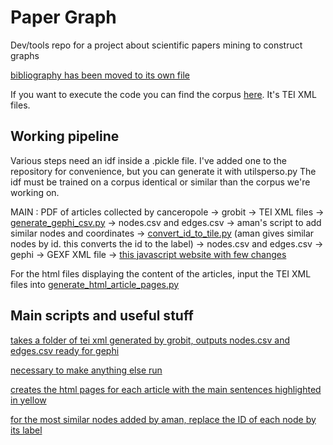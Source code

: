 

# Paper Graph
Dev/tools repo for a project about scientific papers mining to construct graphs

[bibliography has been moved to its own file](REFERENCES.md)

If you want to execute the code you can find the corpus [here](https://www.dropbox.com/s/0bc6c2fmhz526mo/fulltext_tei.tar.gz?dl=0]). It's TEI XML files.

## Working pipeline

Various steps need an idf inside a .pickle file. I've added one to the repository for convenience, but you can generate it with utilsperso.py The idf must be trained on a corpus identical or similar than the corpus we're working on.

MAIN : PDF of articles collected by canceropole -> grobit -> TEI XML files -> [generate_gephi_csv.py](generate_gephi_csv.py) -> nodes.csv and edges.csv -> aman's script to add similar nodes and coordinates -> [convert_id_to_tile.py](convert_id_to_title) (aman gives similar nodes by id. this converts the id to the label) -> nodes.csv and edges.csv -> gephi -> GEXF XML file -> [this javascript website with few changes](https://github.com/raphv/gexf-js)

For the html files displaying the content of the articles, input the TEI XML files into [generate_html_article_pages.py](generate_html_article_pages.py)


## Main scripts and useful stuff

[takes a folder of tei xml generated by grobit, outputs  nodes.csv and edges.csv ready for gephi](generate_gephi_csv.py)

[necessary to make anything else run](utilsperso.py)

[creates the html pages for each article with the main sentences highlighted in yellow](generate_html_article_pages.py)

[for the most similar nodes added by aman, replace the ID of each node by its label](convert_id_to_title.py)
